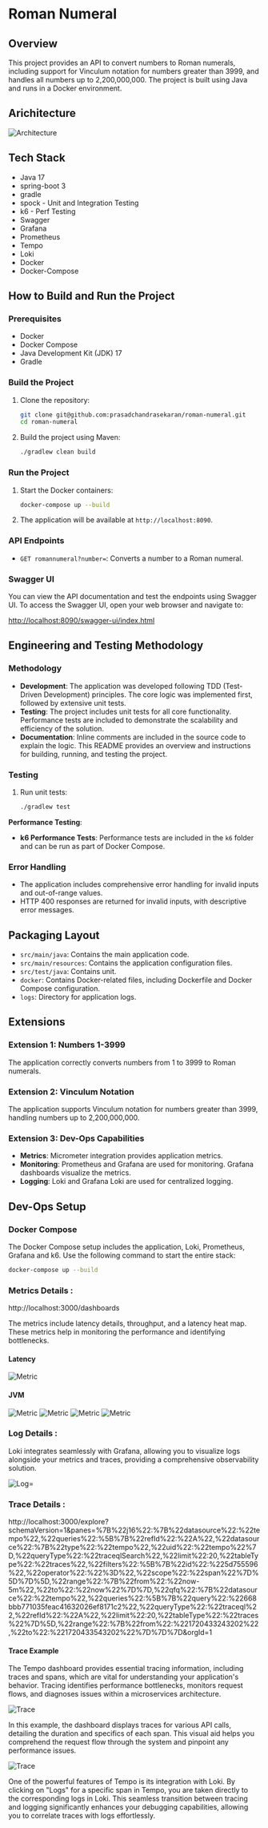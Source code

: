 # Roman Numeral

## Overview

This project provides an API to convert numbers to Roman numerals, including support for Vinculum notation for numbers greater than 3999, and handles all numbers up to 2,200,000,000. The project is built using Java and runs in a Docker environment.

## Arichitecture
![Architecture](doc-images/architecture.png)

## Tech Stack

* Java 17
* spring-boot 3
* gradle 
* spock - Unit and Integration Testing
* k6 - Perf Testing
* Swagger
* Grafana
* Prometheus
* Tempo
* Loki
* Docker
* Docker-Compose
## How to Build and Run the Project

### Prerequisites

- Docker
- Docker Compose
- Java Development Kit (JDK) 17
- Gradle

### Build the Project

1. Clone the repository:
    ```bash
    git clone git@github.com:prasadchandrasekaran/roman-numeral.git
    cd roman-numeral
    ```

2. Build the project using Maven:
    ```bash
    ./gradlew clean build
    ```

### Run the Project

1. Start the Docker containers:
    ```bash
    docker-compose up --build
    ```

2. The application will be available at `http://localhost:8090`.

### API Endpoints

- `GET romannumeral?number=`: Converts a number to a Roman numeral.

### Swagger UI

You can view the API documentation and test the endpoints using Swagger UI. To access the Swagger UI, open your web browser and navigate to:

[http://localhost:8090/swagger-ui/index.html](http://localhost:8090/swagger-ui/index.html)

## Engineering and Testing Methodology

### Methodology

- **Development**: The application was developed following TDD (Test-Driven Development) principles. The core logic was implemented first, followed by extensive unit tests.
- **Testing**: The project includes unit tests for all core functionality. Performance tests are included to demonstrate the scalability and efficiency of the solution.
- **Documentation**: Inline comments are included in the source code to explain the logic. This README provides an overview and instructions for building, running, and testing the project.

### Testing

1. Run unit tests:
    ```bash
    ./gradlew test
    ```

**Performance Testing**:
- **k6 Performance Tests**: Performance tests are included in the `k6` folder and can be run as part of Docker Compose.


### Error Handling

- The application includes comprehensive error handling for invalid inputs and out-of-range values.
- HTTP 400 responses are returned for invalid inputs, with descriptive error messages.

## Packaging Layout

- `src/main/java`: Contains the main application code.
- `src/main/resources`: Contains the application configuration files.
- `src/test/java`: Contains unit.
- `docker`: Contains Docker-related files, including Dockerfile and Docker Compose configuration.
- `logs`: Directory for application logs.


## Extensions

### Extension 1: Numbers 1-3999

The application correctly converts numbers from 1 to 3999 to Roman numerals.

### Extension 2: Vinculum Notation

The application supports Vinculum notation for numbers greater than 3999, handling numbers up to 2,200,000,000.

### Extension 3: Dev-Ops Capabilities

- **Metrics**: Micrometer integration provides application metrics.
- **Monitoring**: Prometheus and Grafana are used for monitoring. Grafana dashboards visualize the metrics.
- **Logging**: Loki and Grafana Loki are used for centralized logging.

## Dev-Ops Setup

### Docker Compose

The Docker Compose setup includes the application, Loki, Prometheus, Grafana and k6. Use the following command to start the entire stack:
```bash
docker-compose up --build
```
### Metrics Details : 

http://localhost:3000/dashboards

The metrics include latency details, throughput, and a latency heat map. These metrics help in monitoring the performance and identifying bottlenecks.

#### Latency

![Metric](doc-images/metric_latency.png)


#### JVM 

![Metric](doc-images/JVM1.png)
![Metric](doc-images/JVM2.png)
![Metric](doc-images/JVM3.png)
![Metric](doc-images/JVM4.png)

### Log Details : 

Loki integrates seamlessly with Grafana, allowing you to visualize logs alongside your metrics and traces, providing a comprehensive observability solution.

![Log=](doc-images/loki.png)

### Trace Details :

http://localhost:3000/explore?schemaVersion=1&panes=%7B%22j16%22:%7B%22datasource%22:%22tempo%22,%22queries%22:%5B%7B%22refId%22:%22A%22,%22datasource%22:%7B%22type%22:%22tempo%22,%22uid%22:%22tempo%22%7D,%22queryType%22:%22traceqlSearch%22,%22limit%22:20,%22tableType%22:%22traces%22,%22filters%22:%5B%7B%22id%22:%225d755596%22,%22operator%22:%22%3D%22,%22scope%22:%22span%22%7D%5D%7D%5D,%22range%22:%7B%22from%22:%22now-5m%22,%22to%22:%22now%22%7D%7D,%22qfq%22:%7B%22datasource%22:%22tempo%22,%22queries%22:%5B%7B%22query%22:%22668bbb771035feac41632026ef8171c2%22,%22queryType%22:%22traceql%22,%22refId%22:%22A%22,%22limit%22:20,%22tableType%22:%22traces%22%7D%5D,%22range%22:%7B%22from%22:%221720433243202%22,%22to%22:%221720433543202%22%7D%7D%7D&orgId=1


#### Trace Example

The Tempo dashboard provides essential tracing information, including traces and spans, which are vital for understanding your application's behavior. Tracing identifies performance bottlenecks, monitors request flows, and diagnoses issues within a microservices architecture.

![Trace](doc-images/Trace.png)

In this example, the dashboard displays traces for various API calls, detailing the duration and specifics of each span. This visual aid helps you comprehend the request flow through the system and pinpoint any performance issues.


![Trace](doc-images/Trace2.png)

One of the powerful features of Tempo is its integration with Loki. By clicking on "Logs" for a specific span in Tempo, you are taken directly to the corresponding logs in Loki. This seamless transition between tracing and logging significantly enhances your debugging capabilities, allowing you to correlate traces with logs effortlessly.
